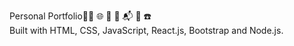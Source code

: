 Personal Portfolio👩‍💻
🌐 🚀
📧 📬
📱 ☎️
<br>
Built with HTML, CSS, JavaScript, React.js, Bootstrap and Node.js.
